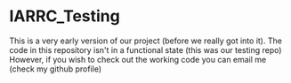# IARRC_Testing

This is a very early version of our project (before we really got into it).
The code in this repository isn't in a functional state (this was our testing repo)
However, if you wish to check out the working code you can email me (check my github profile)

